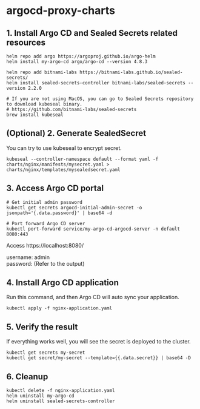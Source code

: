 # argocd-proxy-charts

## 1. Install Argo CD and Sealed Secrets related resources
```
helm repo add argo https://argoproj.github.io/argo-helm
helm install my-argo-cd argo/argo-cd --version 4.8.3

helm repo add bitnami-labs https://bitnami-labs.github.io/sealed-secrets/
helm install sealed-secrets-controller bitnami-labs/sealed-secrets --version 2.2.0

# If you are not using MacOS, you can go to Sealed Secrets repository to download kubeseal binary.
# https://github.com/bitnami-labs/sealed-secrets
brew install kubeseal
```

## (Optional) 2. Generate SealedSecret
You can try to use kubeseal to encrypt secret.

`kubeseal --controller-namespace default --format yaml -f charts/nginx/manifests/mysecret.yaml > charts/nginx/templates/mysealedsecret.yaml`

## 3. Access Argo CD portal
```
# Get initial admin password
kubectl get secrets argocd-initial-admin-secret -o jsonpath='{.data.password}' | base64 -d

# Port forward Argo CD server
kubectl port-forward service/my-argo-cd-argocd-server -n default 8080:443
```

Access https://localhost:8080/

username: admin\
password: (Refer to the output)


## 4. Install Argo CD application
Run this command, and then Argo CD will auto sync your application.

`kubectl apply -f nginx-application.yaml`

## 5. Verify the result
If everything works well, you will see the secret is deployed to the cluster.

```
kubectl get secrets my-secret
kubectl get secret/my-secret --template={{.data.secret}} | base64 -D    
```

## 6. Cleanup

```
kubectl delete -f nginx-application.yaml
helm uninstall my-argo-cd 
helm uninstall sealed-secrets-controller
```
